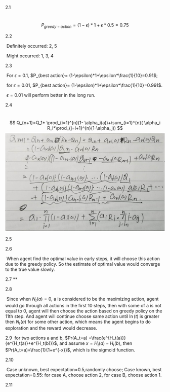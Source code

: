 2.1

​	$$ P_{greedy-action} = (1-\epsilon)*1+\epsilon*0.5=0.75 $$

2.2

​	Definitely occurred: 2, 5

​	Might occurred: 1, 3, 4

2.3

​	For $\epsilon=0.1$, $P_{best action}= (1-\epsilon)*1+\epsilon*\frac{1}{10}=0.91$;

​	for $\epsilon=0.01$, $P_{best action}= (1-\epsilon)*1+\epsilon*\frac{1}{10}=0.991$.

​	$\epsilon=0.01$ will perform better in the long run.

2.4

​	$$ Q_{n+1}=Q_1* \prod_{i=1}^{n}(1- \alpha_i(a))+\sum_{i=1}^{n}( \alpha_i R_i*\prod_{j=i+1}^{n}(1-\alpha_j)) $$	![derivation_process](res/2.4.jpg)

2.5

2.6

​	When agent find the optimal value in early steps, it will choose this action due to the greedy policy. So the estimate of optimal value would converge to the true value slowly.

2.7 **

2.8

​	Since when $N_t(a)=0$, a is considered to be the maximizing action, agent would go through all actions in the first 10 steps, then with some of a is not equal to 0, agent will then choose the action based on greedy policy on the 11th step. And agent will continue choose same action until $\ln(t)$ is greater then $N_t(a)$ for some other action, which means the agent begins to do exploration and the reward would decrease.

2.9
​	for two actions a and b, $Pr(A_t=a) =\frac{e^{H_t(a)}}{e^{H_t(a)}+e^{H_t(b)}}$, and assume $x=H_t(a)-H_t(b)$, then $Pr(A_t=a)=\frac{1}{1+e^{-x}}$, which is the sigmoid function.



2.10

​	Case unknown, best expectation=0.5,randomly choose; Case known, best expectation=0.55: for case A, choose action 2, for case B, choose action 1.

2.11